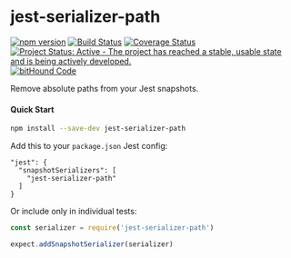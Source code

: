 # jest-serializer-path

[![npm version](https://badge.fury.io/js/jest-serializer-path.svg)](https://badge.fury.io/js/jest-serializer-path)
[![Build Status](https://travis-ci.org/tribou/jest-serializer-path.svg?branch=master)](https://travis-ci.org/tribou/jest-serializer-path)
[![Coverage Status](https://coveralls.io/repos/github/tribou/jest-serializer-path/badge.svg?branch=master)](https://coveralls.io/github/tribou/jest-serializer-path?branch=master)
[![Project Status: Active - The project has reached a stable, usable state and is being actively developed.](http://www.repostatus.org/badges/latest/active.svg)](http://www.repostatus.org/#active)
[![bitHound Code](https://www.bithound.io/github/tribou/jest-serializer-path/badges/code.svg)](https://www.bithound.io/github/tribou/jest-serializer-path)

Remove absolute paths from your Jest snapshots.

#### Quick Start

```bash
npm install --save-dev jest-serializer-path
```

Add this to your `package.json` Jest config:

```
"jest": {
  "snapshotSerializers": [
    "jest-serializer-path"
  ]
}
```

Or include only in individual tests:

```js
const serializer = require('jest-serializer-path')

expect.addSnapshotSerializer(serializer)
```

